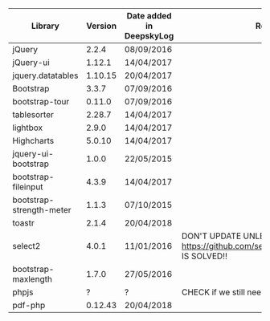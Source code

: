 | Library | Version | Date added in DeepskyLog | Remarks |
| ------- | ------- | ------------------------ | ------- |
| jQuery  | 2.2.4  | 08/09/2016 | |
| jQuery-ui | 1.12.1 | 14/04/2017 | |
| jquery.datatables | 1.10.15 | 20/04/2017 | |
| Bootstrap | 3.3.7 | 07/09/2016 | |
| bootstrap-tour | 0.11.0 | 07/09/2016 | |
| tablesorter | 2.28.7 | 14/04/2017 | |
| lightbox | 2.9.0 | 14/04/2017 | |
| Highcharts | 5.0.10 | 14/04/2017 | |
| jquery-ui-bootstrap | 1.0.0 | 22/05/2015 | |
| bootstrap-fileinput |	4.3.9 |	14/04/2017 | |
| bootstrap-strength-meter | 1.1.3 | 07/10/2015 | |
| toastr | 2.1.4 | 20/04/2018 | |
| select2 | 4.0.1 | 11/01/2016 | DON'T UPDATE UNLESS https://github.com/select2/select2/issues/3472 IS SOLVED!! |
| bootstrap-maxlength | 1.7.0 | 27/05/2016 | |
| phpjs | ? | ? | CHECK if we still need this. Remove if possible. |
| pdf-php | 0.12.43 | 20/04/2018 | |
